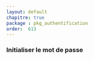 ```yaml
---
layout: default
chapitre: true
package : pkg_authentification
order:  613
---
```


### Initialiser le mot de passe

<!-- TODO backend-2 : Développer une interface web permettant à l'administrateur de l'application de réinitialiser le mot de passe d'un utilisateur. -->

<!-- TODO backend-3 : Développer une interface web permettant à l'administrateur de l'application de réinitialiser le mot de passe d'un utilisateur par email. -->

